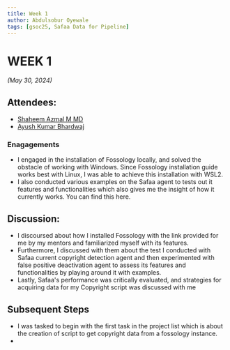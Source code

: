 ```yaml
---
title: Week 1
author: Abdulsobur Oyewale
tags: [gsoc25, Safaa Data for Pipeline]
---
```


<!--
SPDX-License-Identifier: CC-BY-SA-4.0

SPDX-FileCopyrightText: 2024 Shreya Gautam <oyewaleabdulsobur@gmail.com>
-->

# WEEK 1
*(May 30, 2024)*

## Attendees:
- [Shaheem Azmal M MD](https://github.com/shaheemazmalmmd)
- [Ayush Kumar Bhardwaj](https://github.com/hastagAB)

### Enagagements
* I engaged in the installation of Fossology locally, and solved the obstacle of working with Windows. Since Fossology installation guide works best with Linux, I was able to achieve this installation with WSL2.
* I also conducted various examples on the Safaa agent to tests out it features and functionalities which also gives me the insight of how it currently works. You can find this here.

## Discussion:
* I discoursed about how I installed Fossology with the link provided for me by my mentors and familiarized myself with its features. 
* Furthermore, I discussed with them about the test I conducted with Safaa current copyright detection agent and then experimented with false positive deactivation agent to assess its features and functionalities by playing around it with examples.
* Lastly, Safaa's performance was critically evaluated, and strategies for acquiring data for my Copyright script was discussed with me


## Subsequent Steps
* I was tasked to begin with the first task in the project list which is about the creation of script to get copyright data from a fossology instance.
* 